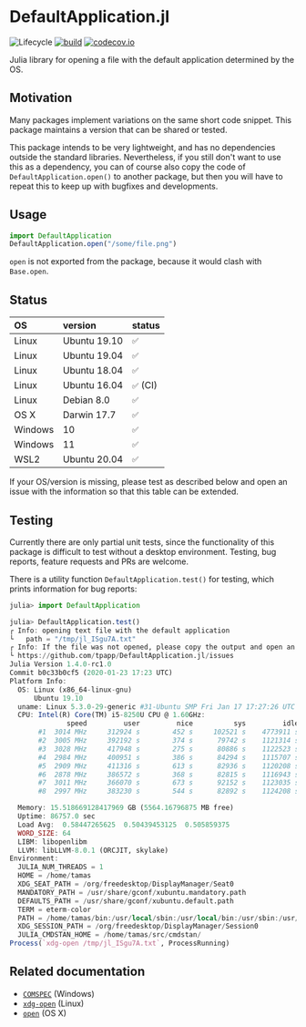 # DefaultApplication.jl

![Lifecycle](https://img.shields.io/badge/lifecycle-maturing-blue.svg)
[![build](https://github.com/tpapp/DefaultApplication.jl/workflows/CI/badge.svg)](https://github.com/tpapp/DefaultApplication.jl/actions?query=workflow%3ACI)
[![codecov.io](http://codecov.io/github/tpapp/DefaultApplication.jl/coverage.svg?branch=master)](http://codecov.io/github/tpapp/DefaultApplication.jl?branch=master)

Julia library for opening a file with the default application determined by the OS.

## Motivation

Many packages implement variations on the same short code snippet. This package maintains a version that can be shared or tested.

This package intends to be very lightweight, and has no dependencies outside the standard libraries. Nevertheless, if you still don't want to use this as a dependency, you can of course also copy the code of `DefaultApplication.open()` to another package, but then you will have to repeat this to keep up with bugfixes and developments.

## Usage

```julia
import DefaultApplication
DefaultApplication.open("/some/file.png")
```

`open` is not exported from the package, because it would clash with `Base.open`.

## Status

| OS      | version      | status  |
|:--------|:-------------|:------- |
| Linux   | Ubuntu 19.10 | `✅`      |
| Linux   | Ubuntu 19.04 | `✅`      |
| Linux   | Ubuntu 18.04 | `✅`      |
| Linux   | Ubuntu 16.04 | `✅` (CI) |
| Linux   | Debian 8.0   | `✅`      |
| OS X    | Darwin 17.7  | `✅`      |
| Windows | 10           | `✅`      |
| Windows | 11           | `✅`      |
| WSL2    | Ubuntu 20.04 | `✅`      |

If your OS/version is missing, please test as described below and open an issue with the information so that this table can be extended.

## Testing

Currently there are only partial unit tests, since the functionality of this package is difficult to test without a desktop environment. Testing, bug reports, feature requests and PRs are welcome.

There is a utility function `DefaultApplication.test()` for testing, which prints information for bug reports:

```julia
julia> import DefaultApplication

julia> DefaultApplication.test()
┌ Info: opening text file with the default application
└   path = "/tmp/jl_ISgu7A.txt"
┌ Info: If the file was not opened, please copy the output and open an issue at
└ https://github.com/tpapp/DefaultApplication.jl/issues
Julia Version 1.4.0-rc1.0
Commit b0c33b0cf5 (2020-01-23 17:23 UTC)
Platform Info:
  OS: Linux (x86_64-linux-gnu)
      Ubuntu 19.10
  uname: Linux 5.3.0-29-generic #31-Ubuntu SMP Fri Jan 17 17:27:26 UTC 2020 x86_64 x86_64
  CPU: Intel(R) Core(TM) i5-8250U CPU @ 1.60GHz:
              speed         user         nice          sys         idle          irq
       #1  3014 MHz     312924 s        452 s     102521 s    4773911 s          0 s
       #2  3005 MHz     392192 s        374 s      79742 s    1121314 s          0 s
       #3  3028 MHz     417948 s        275 s      80886 s    1122523 s          0 s
       #4  2984 MHz     400951 s        386 s      84294 s    1115707 s          0 s
       #5  2909 MHz     411316 s        613 s      82936 s    1120208 s          0 s
       #6  2878 MHz     386572 s        368 s      82815 s    1116943 s          0 s
       #7  3011 MHz     366070 s        673 s      92152 s    1123035 s          0 s
       #8  2997 MHz     383230 s        544 s      82892 s    1124208 s          0 s

  Memory: 15.518669128417969 GB (5564.16796875 MB free)
  Uptime: 86757.0 sec
  Load Avg:  0.58447265625  0.50439453125  0.505859375
  WORD_SIZE: 64
  LIBM: libopenlibm
  LLVM: libLLVM-8.0.1 (ORCJIT, skylake)
Environment:
  JULIA_NUM_THREADS = 1
  HOME = /home/tamas
  XDG_SEAT_PATH = /org/freedesktop/DisplayManager/Seat0
  MANDATORY_PATH = /usr/share/gconf/xubuntu.mandatory.path
  DEFAULTS_PATH = /usr/share/gconf/xubuntu.default.path
  TERM = eterm-color
  PATH = /home/tamas/bin:/usr/local/sbin:/usr/local/bin:/usr/sbin:/usr/bin:/sbin:/bin:/usr/games:/usr/local/games:/snap/bin
  XDG_SESSION_PATH = /org/freedesktop/DisplayManager/Session0
  JULIA_CMDSTAN_HOME = /home/tamas/src/cmdstan/
Process(`xdg-open /tmp/jl_ISgu7A.txt`, ProcessRunning)
```

## Related documentation

- [`COMSPEC`](https://en.wikipedia.org/wiki/COMSPEC) (Windows)
- [`xdg-open`](https://linux.die.net/man/1/xdg-open) (Linux)
- [`open`](https://ss64.com/osx/open.html) (OS X)
